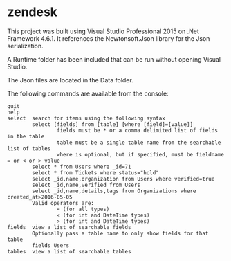 # zendesk
This project was built using Visual Studio Professional 2015 on .Net Framework 4.6.1. It references the Newtonsoft.Json library for the Json serialization.

A Runtime folder has been included that can be run without opening Visual Studio.

The Json files are located in the Data folder.

The following commands are available from the console:
~~~
quit
help
select  search for items using the following syntax
        select [fields] from [table] [where [field]=[value]]
                fields must be * or a comma delimited list of fields in the table
                table must be a single table name from the searchable list of tables
                where is optional, but if specified, must be fieldname = or < or > value
        select * from Users where _id=71
        select * from Tickets where status="hold"
        select _id,name,organization from Users where verified=true
        select _id,name,verified from Users
        select _id,name,details,tags from Organizations where created_at>2016-05-05
        Valid operators are:
                = (for all types)
                < (for int and DateTime types)
                > (for int and DateTime types)
fields  view a list of searchable fields
        Optionally pass a table name to only show fields for that table
        fields Users
tables  view a list of searchable tables
~~~
